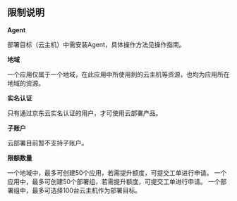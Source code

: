 ## 限制说明

**Agent**

部署目标（云主机）中需安装Agent，具体操作方法见操作指南。

**地域**

一个应用仅属于一个地域，在此应用中所使用到的云主机等资源，也均为应用所在地域的资源。

**实名认证**

只有通过京东云实名认证的用户，才可使用云部署产品。

**子账户**

云部署目前暂不支持子账户。

**限额数量**

一个地域中，最多可创建50个应用，若需提升额度，可提交工单进行申请。
一个应用中，最多可创建50个部署组，若需提升额度，可提交工单进行申请。
一个部署组中，最多可选择100台云主机作为部署目标。
